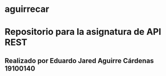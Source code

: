 # aguirrecar
# Repositorio para la asignatura de API REST
## Realizado por Eduardo Jared Aguirre Cárdenas 19100140
